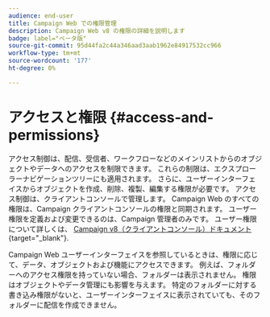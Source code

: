```yaml
---
audience: end-user
title: Campaign Web での権限管理
description: Campaign Web v8 の権限の詳細を説明します
badge: label="ベータ版"
source-git-commit: 95d44fa2c44a346aad3aab1962e84917532cc966
workflow-type: tm+mt
source-wordcount: '177'
ht-degree: 0%

---
```



# アクセスと権限 {#access-and-permissions}


アクセス制御は、配信、受信者、ワークフローなどのメインリストからのオブジェクトやデータへのアクセスを制限できます。 これらの制限は、エクスプローラーナビゲーションツリーにも適用されます。 さらに、ユーザーインターフェイスからオブジェクトを作成、削除、複製、編集する権限が必要です。 アクセス制御は、クライアントコンソールで管理します。 Campaign Web のすべての権限は、Campaign クライアントコンソールの権限と同期されます。 ユーザー権限を定義および変更できるのは、Campaign 管理者のみです。 ユーザー権限について詳しくは、 [Campaign v8（クライアントコンソール）ドキュメント](https://experienceleague.adobe.com/docs/campaign/campaign-v8/admin/permissions/gs-permissions.html){target="_blank"}.

Campaign Web ユーザーインターフェイスを参照しているときは、権限に応じて、データ、オブジェクトおよび機能にアクセスできます。 例えば、フォルダーへのアクセス権限を持っていない場合、フォルダーは表示されません。 権限はオブジェクトやデータ管理にも影響を与えます。 特定のフォルダーに対する書き込み権限がないと、ユーザーインターフェイスに表示されていても、そのフォルダーに配信を作成できません。

